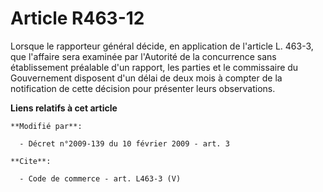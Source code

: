 # Article R463-12

Lorsque le rapporteur général décide, en application de l'article L. 463-3, que l'affaire sera examinée par l'Autorité de la
concurrence sans établissement préalable d'un rapport, les parties et le commissaire du Gouvernement disposent d'un délai de
deux mois à compter de la notification de cette décision pour présenter leurs observations.

**Liens relatifs à cet article**

	**Modifié par**:

	  - Décret n°2009-139 du 10 février 2009 - art. 3

	**Cite**:

	  - Code de commerce - art. L463-3 (V)
